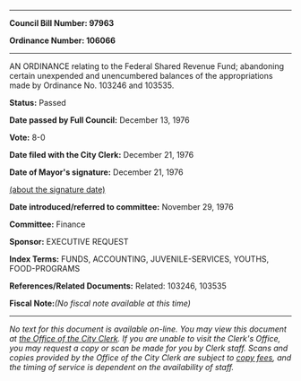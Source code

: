 

********

**Council Bill Number: 97963**
   
**Ordinance Number: 106066**
********

 AN ORDINANCE relating to the Federal Shared Revenue Fund; abandoning certain unexpended and unencumbered balances of the appropriations made by Ordinance No. 103246 and 103535.

**Status:** Passed
   
**Date passed by Full Council:** December 13, 1976
   
**Vote:** 8-0
   
**Date filed with the City Clerk:** December 21, 1976
   
**Date of Mayor's signature:** December 21, 1976
   
[(about the signature date)](/~public/approvaldate.htm)
   
   
   
**Date introduced/referred to committee:** November 29, 1976
   
**Committee:** Finance
   
**Sponsor:** EXECUTIVE REQUEST
   
   
**Index Terms:** FUNDS, ACCOUNTING, JUVENILE-SERVICES, YOUTHS, FOOD-PROGRAMS

**References/Related Documents:** Related: 103246, 103535

**Fiscal Note:**_(No fiscal note available at this time)_
********

_No text for this document is available on-line. You may view this document at [the Office of the City Clerk](http://www.seattle.gov/leg/clerk/contactUs.htm). If you are unable to visit the Clerk's Office, you may request a copy or scan be made for you by Clerk staff. Scans and copies provided by the Office of the City Clerk are subject to [copy fees](http://clerk.seattle.gov/~public/clerkfees.htm), and the timing of service is dependent on the availability of staff._


